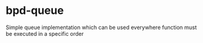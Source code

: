 # bpd-queue
Simple queue implementation which can be used everywhere function must be executed in a specific order
